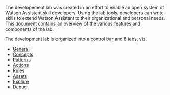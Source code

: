 The developement lab was created in an effort to enable an open system of Watson Assistant skill developers. Using the lab tools, developers can write skills to extend Watson Assistant to their organizational and personal needs. This document contains an overview of the various features and components of the lab.

The development lab is organized into a [control bar](./ControlBar.md) and 8 tabs, viz.
* [General](./General.md)
* [Concepts](./Concepts.md)
* [Patterns](./Patterns.md)
* [Actions](./Actions.md)
* [Rules](./Rules.md)
* [Assets](./Assets.md)
* [Explore](./Explore.md)
* [Debug](./Debug.md)
